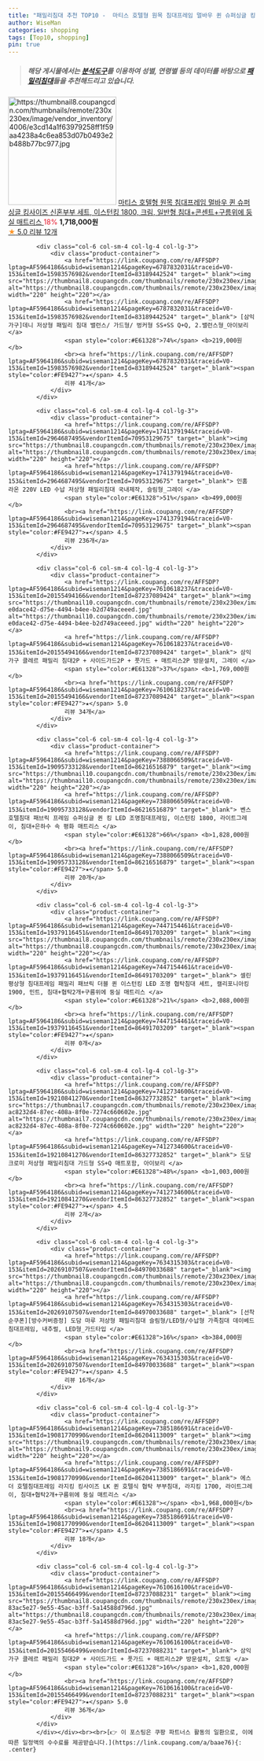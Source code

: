 ```yaml
---
title: "패밀리침대 추천 TOP10 -  마티스 호텔형 원목 침대프레임 멀바우 퀸 슈퍼싱글 킹사이즈 신혼부부 세트, 이스턴킹 1800, 크림, 일반형 침대+콘센트+"
author: WiseMan
categories: shopping
tags: [Top10, shopping]
pin: true
---
```


> ##### 해당 게시물에서는 [**분석도구**](https://itemscout.io/)를 이용하여 **성별**, **연령별** 등의 데이터를 바탕으로 [**패밀리침대**](https://link.coupang.com/a/baae76)들을 추천해드리고 있습니다.
<div class="container"><div class="row">
            <div class="col-6 col-sm-4 col-lg-4 col-lg-3">
                <div class="product-container">
                    <a href="https://link.coupang.com/re/AFFSDP?lptag=AF5964186&subid=wiseman1214&pageKey=7388206142&traceid=V0-153&itemId=19096430647&vendorItemId=86217207835" target="_blank"><img src="https://thumbnail8.coupangcdn.com/thumbnails/remote/230x230ex/image/vendor_inventory/4006/e3cd14a1f63979258ff1f59aa4238a4c6ea853d07b0493e2b488b77bc977.jpg" alt="https://thumbnail8.coupangcdn.com/thumbnails/remote/230x230ex/image/vendor_inventory/4006/e3cd14a1f63979258ff1f59aa4238a4c6ea853d07b0493e2b488b77bc977.jpg" width="220" height="220"></a>
                    <a href="https://link.coupang.com/re/AFFSDP?lptag=AF5964186&subid=wiseman1214&pageKey=7388206142&traceid=V0-153&itemId=19096430647&vendorItemId=86217207835" target="_blank"> 마티스 호텔형 원목 침대프레임 멀바우 퀸 슈퍼싱글 킹사이즈 신혼부부 세트, 이스턴킹 1800, 크림, 일반형 침대+콘센트+구름위에 둥실 매트리스 </a>
                    <span style="color:#E61328">18%</span> <b>1,718,000원</b>
                    <br><a href="https://link.coupang.com/re/AFFSDP?lptag=AF5964186&subid=wiseman1214&pageKey=7388206142&traceid=V0-153&itemId=19096430647&vendorItemId=86217207835" target="_blank"><span style="color:#FE9427">★</span> 5.0
                    리뷰 12개</a>
                </div>
            </div>
            
            <div class="col-6 col-sm-4 col-lg-4 col-lg-3">
                <div class="product-container">
                    <a href="https://link.coupang.com/re/AFFSDP?lptag=AF5964186&subid=wiseman1214&pageKey=6787832031&traceid=V0-153&itemId=15983576982&vendorItemId=83189442524" target="_blank"><img src="https://thumbnail8.coupangcdn.com/thumbnails/remote/230x230ex/image/vendor_inventory/4b4f/5a240e8917b9c3c539cff17e3762a967d2b11993ea37a4ad3d832388e752.jpg" alt="https://thumbnail8.coupangcdn.com/thumbnails/remote/230x230ex/image/vendor_inventory/4b4f/5a240e8917b9c3c539cff17e3762a967d2b11993ea37a4ad3d832388e752.jpg" width="220" height="220"></a>
                    <a href="https://link.coupang.com/re/AFFSDP?lptag=AF5964186&subid=wiseman1214&pageKey=6787832031&traceid=V0-153&itemId=15983576982&vendorItemId=83189442524" target="_blank"> [삼익가구]데니 저상형 패밀리 침대 밸런스/ 가드형/ 벙커형 SS+SS Q+Q, 2.밸런스형_아이보리 </a>
                    <span style="color:#E61328">74%</span> <b>219,000원</b>
                    <br><a href="https://link.coupang.com/re/AFFSDP?lptag=AF5964186&subid=wiseman1214&pageKey=6787832031&traceid=V0-153&itemId=15983576982&vendorItemId=83189442524" target="_blank"><span style="color:#FE9427">★</span> 4.5
                    리뷰 41개</a>
                </div>
            </div>
            
            <div class="col-6 col-sm-4 col-lg-4 col-lg-3">
                <div class="product-container">
                    <a href="https://link.coupang.com/re/AFFSDP?lptag=AF5964186&subid=wiseman1214&pageKey=1741379194&traceid=V0-153&itemId=2964687495&vendorItemId=70953129675" target="_blank"><img src="https://thumbnail8.coupangcdn.com/thumbnails/remote/230x230ex/image/vendor_inventory/64a5/f0f060fbeaa07f9e8e945aa2b06d5fa7760f8fde259f7fe8f06d963abf9b.jpg" alt="https://thumbnail8.coupangcdn.com/thumbnails/remote/230x230ex/image/vendor_inventory/64a5/f0f060fbeaa07f9e8e945aa2b06d5fa7760f8fde259f7fe8f06d963abf9b.jpg" width="220" height="220"></a>
                    <a href="https://link.coupang.com/re/AFFSDP?lptag=AF5964186&subid=wiseman1214&pageKey=1741379194&traceid=V0-153&itemId=2964687495&vendorItemId=70953129675" target="_blank"> 인홈 라온 220V LED 수납 저상형 패밀리침대 국내제작, 슬림형_그레이 </a>
                    <span style="color:#E61328">51%</span> <b>499,000원</b>
                    <br><a href="https://link.coupang.com/re/AFFSDP?lptag=AF5964186&subid=wiseman1214&pageKey=1741379194&traceid=V0-153&itemId=2964687495&vendorItemId=70953129675" target="_blank"><span style="color:#FE9427">★</span> 4.5
                    리뷰 236개</a>
                </div>
            </div>
            
            <div class="col-6 col-sm-4 col-lg-4 col-lg-3">
                <div class="product-container">
                    <a href="https://link.coupang.com/re/AFFSDP?lptag=AF5964186&subid=wiseman1214&pageKey=7610618237&traceid=V0-153&itemId=20155494166&vendorItemId=87237089424" target="_blank"><img src="https://thumbnail10.coupangcdn.com/thumbnails/remote/230x230ex/image/retail/images/1858692941857077-e0dace42-d75e-4494-b4ee-b2d749aceeed.jpg" alt="https://thumbnail10.coupangcdn.com/thumbnails/remote/230x230ex/image/retail/images/1858692941857077-e0dace42-d75e-4494-b4ee-b2d749aceeed.jpg" width="220" height="220"></a>
                    <a href="https://link.coupang.com/re/AFFSDP?lptag=AF5964186&subid=wiseman1214&pageKey=7610618237&traceid=V0-153&itemId=20155494166&vendorItemId=87237089424" target="_blank"> 삼익가구 클레르 패밀리 침대2P + 사이드가드2P + 풋가드 + 매트리스2P 방문설치, 그레이 </a>
                    <span style="color:#E61328">37%</span> <b>1,769,000원</b>
                    <br><a href="https://link.coupang.com/re/AFFSDP?lptag=AF5964186&subid=wiseman1214&pageKey=7610618237&traceid=V0-153&itemId=20155494166&vendorItemId=87237089424" target="_blank"><span style="color:#FE9427">★</span> 5.0
                    리뷰 34개</a>
                </div>
            </div>
            
            <div class="col-6 col-sm-4 col-lg-4 col-lg-3">
                <div class="product-container">
                    <a href="https://link.coupang.com/re/AFFSDP?lptag=AF5964186&subid=wiseman1214&pageKey=7388066509&traceid=V0-153&itemId=19095733128&vendorItemId=86216516879" target="_blank"><img src="https://thumbnail10.coupangcdn.com/thumbnails/remote/230x230ex/image/vendor_inventory/0ed4/8ee39e8effe1ff19f013ac864ef41fc203a0d265136b101513f08aa26f26.jpg" alt="https://thumbnail10.coupangcdn.com/thumbnails/remote/230x230ex/image/vendor_inventory/0ed4/8ee39e8effe1ff19f013ac864ef41fc203a0d265136b101513f08aa26f26.jpg" width="220" height="220"></a>
                    <a href="https://link.coupang.com/re/AFFSDP?lptag=AF5964186&subid=wiseman1214&pageKey=7388066509&traceid=V0-153&itemId=19095733128&vendorItemId=86216516879" target="_blank"> 벤스 호텔침대 패브릭 프레임 슈퍼싱글 퀸 킹 LED 조명침대프레임, 이스턴킹 1800, 라이트그레이, 침대+은하수 속 평화 매트리스 </a>
                    <span style="color:#E61328">66%</span> <b>1,828,000원</b>
                    <br><a href="https://link.coupang.com/re/AFFSDP?lptag=AF5964186&subid=wiseman1214&pageKey=7388066509&traceid=V0-153&itemId=19095733128&vendorItemId=86216516879" target="_blank"><span style="color:#FE9427">★</span> 5.0
                    리뷰 20개</a>
                </div>
            </div>
            
            <div class="col-6 col-sm-4 col-lg-4 col-lg-3">
                <div class="product-container">
                    <a href="https://link.coupang.com/re/AFFSDP?lptag=AF5964186&subid=wiseman1214&pageKey=7447154461&traceid=V0-153&itemId=19379116451&vendorItemId=86491703209" target="_blank"><img src="https://thumbnail8.coupangcdn.com/thumbnails/remote/230x230ex/image/vendor_inventory/b69e/be39dff5150bd36daf8d6ae9b03d9f8621a995287ac5a76f405f9c1049d9.jpeg" alt="https://thumbnail8.coupangcdn.com/thumbnails/remote/230x230ex/image/vendor_inventory/b69e/be39dff5150bd36daf8d6ae9b03d9f8621a995287ac5a76f405f9c1049d9.jpeg" width="220" height="220"></a>
                    <a href="https://link.coupang.com/re/AFFSDP?lptag=AF5964186&subid=wiseman1214&pageKey=7447154461&traceid=V0-153&itemId=19379116451&vendorItemId=86491703209" target="_blank"> 셀린 평상형 침대프레임 패밀리 패브릭 더블 퀸 이스턴킹 LED 조명 협탁침대 세트, 캘리포니아킹 1900, 민트, 침대+협탁2개+구름위에 둥실 매트리스 </a>
                    <span style="color:#E61328">21%</span> <b>2,088,000원</b>
                    <br><a href="https://link.coupang.com/re/AFFSDP?lptag=AF5964186&subid=wiseman1214&pageKey=7447154461&traceid=V0-153&itemId=19379116451&vendorItemId=86491703209" target="_blank"><span style="color:#FE9427">★</span> 
                    리뷰 0개</a>
                </div>
            </div>
            
            <div class="col-6 col-sm-4 col-lg-4 col-lg-3">
                <div class="product-container">
                    <a href="https://link.coupang.com/re/AFFSDP?lptag=AF5964186&subid=wiseman1214&pageKey=7412734600&traceid=V0-153&itemId=19210841270&vendorItemId=86327732852" target="_blank"><img src="https://thumbnail7.coupangcdn.com/thumbnails/remote/230x230ex/image/retail/images/2900002582336264-ac8232d4-87ec-408a-8f0e-7274c660602e.jpg" alt="https://thumbnail7.coupangcdn.com/thumbnails/remote/230x230ex/image/retail/images/2900002582336264-ac8232d4-87ec-408a-8f0e-7274c660602e.jpg" width="220" height="220"></a>
                    <a href="https://link.coupang.com/re/AFFSDP?lptag=AF5964186&subid=wiseman1214&pageKey=7412734600&traceid=V0-153&itemId=19210841270&vendorItemId=86327732852" target="_blank"> 도담 크로미 저상형 패밀리침대 가드형 SS+Q 매트포함, 아이보리 </a>
                    <span style="color:#E61328">48%</span> <b>1,003,000원</b>
                    <br><a href="https://link.coupang.com/re/AFFSDP?lptag=AF5964186&subid=wiseman1214&pageKey=7412734600&traceid=V0-153&itemId=19210841270&vendorItemId=86327732852" target="_blank"><span style="color:#FE9427">★</span> 4.5
                    리뷰 2개</a>
                </div>
            </div>
            
            <div class="col-6 col-sm-4 col-lg-4 col-lg-3">
                <div class="product-container">
                    <a href="https://link.coupang.com/re/AFFSDP?lptag=AF5964186&subid=wiseman1214&pageKey=7634315303&traceid=V0-153&itemId=20269107507&vendorItemId=84970033688" target="_blank"><img src="https://thumbnail8.coupangcdn.com/thumbnails/remote/230x230ex/image/vendor_inventory/93da/9c5d195a1745a1f5b73cbc62ba26e81b8da4dde382ef4675113ab32c4cb2.jpg" alt="https://thumbnail8.coupangcdn.com/thumbnails/remote/230x230ex/image/vendor_inventory/93da/9c5d195a1745a1f5b73cbc62ba26e81b8da4dde382ef4675113ab32c4cb2.jpg" width="220" height="220"></a>
                    <a href="https://link.coupang.com/re/AFFSDP?lptag=AF5964186&subid=wiseman1214&pageKey=7634315303&traceid=V0-153&itemId=20269107507&vendorItemId=84970033688" target="_blank"> [선착순쿠폰][방수커버증정] 도담 마루 저상형 패밀리침대 슬림형/LED형/수납형 가족침대 데이베드 침대프레임, 내추럴, LED형_가드타입 </a>
                    <span style="color:#E61328">16%</span> <b>384,000원</b>
                    <br><a href="https://link.coupang.com/re/AFFSDP?lptag=AF5964186&subid=wiseman1214&pageKey=7634315303&traceid=V0-153&itemId=20269107507&vendorItemId=84970033688" target="_blank"><span style="color:#FE9427">★</span> 4.5
                    리뷰 16개</a>
                </div>
            </div>
            
            <div class="col-6 col-sm-4 col-lg-4 col-lg-3">
                <div class="product-container">
                    <a href="https://link.coupang.com/re/AFFSDP?lptag=AF5964186&subid=wiseman1214&pageKey=7385186691&traceid=V0-153&itemId=19081770990&vendorItemId=86204113009" target="_blank"><img src="https://thumbnail9.coupangcdn.com/thumbnails/remote/230x230ex/image/vendor_inventory/14f6/b42e1197ebc08d406fa1265c3b24c8fb5606d94a694f8fb85534eea62771.jpg" alt="https://thumbnail9.coupangcdn.com/thumbnails/remote/230x230ex/image/vendor_inventory/14f6/b42e1197ebc08d406fa1265c3b24c8fb5606d94a694f8fb85534eea62771.jpg" width="220" height="220"></a>
                    <a href="https://link.coupang.com/re/AFFSDP?lptag=AF5964186&subid=wiseman1214&pageKey=7385186691&traceid=V0-153&itemId=19081770990&vendorItemId=86204113009" target="_blank"> 에스더 호텔침대프레임 라지킹 킹사이즈 LK 퀸 호텔식 협탁 부부침대, 라지킹 1700, 라이트그레이, 침대+협탁2개+구름위에 둥실 매트리스 </a>
                    <span style="color:#E61328"></span> <b>1,968,000원</b>
                    <br><a href="https://link.coupang.com/re/AFFSDP?lptag=AF5964186&subid=wiseman1214&pageKey=7385186691&traceid=V0-153&itemId=19081770990&vendorItemId=86204113009" target="_blank"><span style="color:#FE9427">★</span> 4.5
                    리뷰 18개</a>
                </div>
            </div>
            
            <div class="col-6 col-sm-4 col-lg-4 col-lg-3">
                <div class="product-container">
                    <a href="https://link.coupang.com/re/AFFSDP?lptag=AF5964186&subid=wiseman1214&pageKey=7610616100&traceid=V0-153&itemId=20155466499&vendorItemId=87237088231" target="_blank"><img src="https://thumbnail8.coupangcdn.com/thumbnails/remote/230x230ex/image/retail/images/3679553531417472-83ac5e27-9e55-45ac-b3ff-5a14588d796d.jpg" alt="https://thumbnail8.coupangcdn.com/thumbnails/remote/230x230ex/image/retail/images/3679553531417472-83ac5e27-9e55-45ac-b3ff-5a14588d796d.jpg" width="220" height="220"></a>
                    <a href="https://link.coupang.com/re/AFFSDP?lptag=AF5964186&subid=wiseman1214&pageKey=7610616100&traceid=V0-153&itemId=20155466499&vendorItemId=87237088231" target="_blank"> 삼익가구 클레르 패밀리 침대2P + 사이드가드 + 풋가드 + 매트리스2P 방문설치, 오트밀 </a>
                    <span style="color:#E61328">16%</span> <b>1,820,000원</b>
                    <br><a href="https://link.coupang.com/re/AFFSDP?lptag=AF5964186&subid=wiseman1214&pageKey=7610616100&traceid=V0-153&itemId=20155466499&vendorItemId=87237088231" target="_blank"><span style="color:#FE9427">★</span> 5.0
                    리뷰 36개</a>
                </div>
            </div>
            </div></div><br><br>[👉 이 포스팅은 쿠팡 파트너스 활동의 일환으로, 이에 따른 일정액의 수수료를 제공받습니다.](https://link.coupang.com/a/baae76){: .center}
